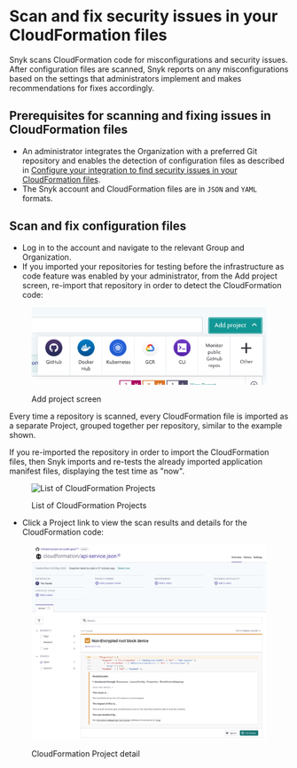 # Scan and fix security issues in your CloudFormation files

Snyk scans CloudFormation code for misconfigurations and security issues. After configuration files are scanned, Snyk reports on any misconfigurations based on the settings that administrators implement and makes recommendations for fixes accordingly.

## **Prerequisites for scanning and fixing issues in CloudFormation files**

* An administrator integrates the Organization with a preferred Git repository and enables the detection of configuration files as described in [Configure your integration to find security issues in your CloudFormation files](configure-your-integration-to-find-security-issues-in-your-cloudformation-files-current-iac.md).
* The Snyk account and CloudFormation files are in `JSON` and `YAML` formats.

## Scan and fix configuration files

* Log in to the account and navigate to the relevant Group and Organization.
* If you  imported your repositories for testing before the infrastructure as code feature was enabled by your administrator, from the Add project screen, re-import that repository in order to detect the CloudFormation code:

<figure><img src="../../../../.gitbook/assets/screenshot_2020-07-09_at_12.44.03 (1) (1) (3) (3) (2) (1) (1) (1) (1) (1) (1) (1) (1) (1) (1) (1) (1) (1) (1) (1) (1) (1) (1) (1) (1) (1) (1) (1) (1) (1) (1) (1) (1) (1) (1) (1) (1) (1) (1) (1) (1) (1) (1) (1) (1) (1) (1) (1) (1) (1) (1) (1) (1)   (2).png" alt="Add project screen"><figcaption><p>Add project screen</p></figcaption></figure>

Every time a repository is scanned, every CloudFormation file is imported as a separate Project, grouped together per repository, similar to the example shown.

If you re-imported the repository in order to import the CloudFormation files, then Snyk imports and re-tests the already imported application manifest files, displaying the test time as "now".

<figure><img src="../../../../.gitbook/assets/image (231) (1).png" alt="List of CloudFormation Projects"><figcaption><p>List of CloudFormation Projects</p></figcaption></figure>

* Click a Project link to view the scan results and details for the CloudFormation code:

<figure><img src="../../../../.gitbook/assets/image (139) (1) (1) (1) (2) (1) (1) (1) (1) (1) (1) (1) (1) (1) (1) (2) (3) (3).png" alt="CloudFormation Project detail"><figcaption><p>CloudFormation Project detail</p></figcaption></figure>
